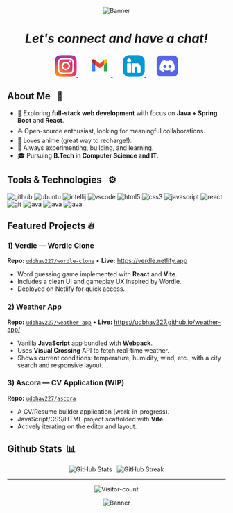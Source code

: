 <p align="center">
  <img src="https://capsule-render.vercel.app/api?type=waving&height=150&text=Hey%20Coders!🦩&fontAlign=50&fontAlignY=40&color=gradient" alt="Banner"/>
</p>

<i><h1 align="center">Let's connect and have a chat!</h1></i>
<p align="center">
  <a href="https://www.instagram.com/ashishudbhav/">
    <img height="50" src="./images/instagram-2-1-logo-svgrepo-com.png"/>
  </a>&nbsp;&nbsp;&nbsp;&nbsp;&nbsp;
  <a href="mailto:college.udbhav227@gmail.com">
    <img height="52" src="./images/gmail-svgrepo-com.png"/>
  </a>&nbsp;&nbsp;&nbsp;&nbsp;&nbsp;
  <a href="https://www.linkedin.com/in/udbhav-ashish/">
    <img height="50" src="./images/linkedin-linked-in-svgrepo-com.png"/>
  </a>&nbsp;&nbsp;&nbsp;&nbsp;&nbsp;
  <a href="https://discord.com/invite/3s54HXaJEm">
    <img height="50" src="./images/discord-logo.png"/>
  </a>
</p>

<h2>About Me &nbsp; 🌱</h2>

* 🧐 Exploring **full-stack web development** with focus on **Java + Spring Boot** and **React**.  
* ⛵ Open-source enthusiast, looking for meaningful collaborations.  
* 🍿 Loves anime (great way to recharge!).  
* 🚀 Always experimenting, building, and learning.  
* 🎓 Pursuing **B.Tech in Computer Science and IT**.

<h2>Tools & Technologies &nbsp; ⚙️</h2>
<p align="left">
  <img src="https://skillicons.dev/icons?i=github" alt="github" width="48" height="48"/>
  <img src="https://cdn.jsdelivr.net/gh/devicons/devicon@latest/icons/ubuntu/ubuntu-original.svg"  alt="ubuntu" width="48" height="48"/>
  <img src="https://cdn.jsdelivr.net/gh/devicons/devicon@latest/icons/intellij/intellij-original.svg" alt="intellij" width="48" height="48"/>
  <img src="https://cdn.jsdelivr.net/gh/devicons/devicon@latest/icons/vscode/vscode-original.svg" alt="vscode" width="48" height="48"/>
  <img src="https://cdn.jsdelivr.net/gh/devicons/devicon@latest/icons/html5/html5-original.svg" alt="html5" width="48" height="48"/>
  <img src="https://cdn.jsdelivr.net/gh/devicons/devicon@latest/icons/css3/css3-original.svg" alt="css3" width="48" height="48"/>
  <img src="https://cdn.jsdelivr.net/gh/devicons/devicon@latest/icons/javascript/javascript-original.svg" alt="javascript" width="48" height="48"/>
  <img src="https://cdn.jsdelivr.net/gh/devicons/devicon@latest/icons/react/react-original.svg" alt="react" width="48" height="48"/>
  <img src="https://cdn.jsdelivr.net/gh/devicons/devicon@latest/icons/git/git-original.svg"  alt="git" width="48" height="48"/>
  <img src="https://cdn.jsdelivr.net/gh/devicons/devicon@latest/icons/java/java-original.svg" alt="java" width="48" height="48"/>
  <img src="https://cdn.jsdelivr.net/gh/devicons/devicon@latest/icons/spring/spring-original.svg" alt="java" width="48" height="48"/>
  <img src="https://cdn.jsdelivr.net/gh/devicons/devicon@latest/icons/mysql/mysql-original.svg" alt="java" width="48" height="48"/>
</p>

## Featured Projects 🔥 

### 1) Verdle — Wordle Clone
**Repo:** [`udbhav227/wordle-clone`](https://github.com/Udbhav227/wordle-clone) • **Live:** https://verdle.netlify.app  
- Word guessing game implemented with **React** and **Vite**.  
- Includes a clean UI and gameplay UX inspired by Wordle.  
- Deployed on Netlify for quick access.

### 2) Weather App
**Repo:** [`udbhav227/weather-app`](https://github.com/Udbhav227/weather-app) • **Live:** https://udbhav227.github.io/weather-app/  
- Vanilla **JavaScript** app bundled with **Webpack**.  
- Uses **Visual Crossing** API to fetch real-time weather.  
- Shows current conditions: temperature, humidity, wind, etc., with a city search and responsive layout.  

### 3) Ascora — CV Application (WIP)
**Repo:** [`udbhav227/ascora`](https://github.com/Udbhav227/ascora)  
- A CV/Resume builder application (work-in-progress).  
- JavaScript/CSS/HTML project scaffolded with **Vite**.  
- Actively iterating on the editor and layout.


<h2>Github Stats &nbsp;📊</h2>
<p align="center">
<img height=160 src="https://github-readme-stats.vercel.app/api?username=udbhav227&show_icons=true&theme=transparent&rank_icon=github" alt="GitHub Stats"/>
  &nbsp;
<img height=160 src="https://github-readme-streak-stats.herokuapp.com/?user=udbhav227&theme=transparent" alt="GitHub Streak"/>
</p>
  
<hr>

<p align="center">
  <img height=32 src="https://komarev.com/ghpvc/?username=Udbhav227&label=Visitors&color=blueviolet&style=plastic" alt="Visitor-count" 
</p>
  
<p align="center">
  <img src="https://capsule-render.vercel.app/api?type=waving&height=180&text=⚡Stay%20Awesome⚡&color=gradient&section=footer" alt="Banner"/>
</p>

